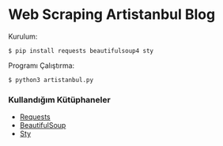 # Web Scraping Artistanbul Blog

Kurulum:
~~~
$ pip install requests beautifulsoup4 sty
~~~

Programı Çalıştırma:
~~~
$ python3 artistanbul.py
~~~

<!-- ![artistanbul_scrape](https://user-images.githubusercontent.com/21236709/129001092-b62cb4b9-3fbb-469e-bf82-8ed195adfcf2.gif) -->

### Kullandığım Kütüphaneler
- [Requests](https://docs.python-requests.org/en/master/)
- [BeautifulSoup](https://pypi.org/project/beautifulsoup4/ )
- [Sty](https://sty.mewo.dev/index.html)
